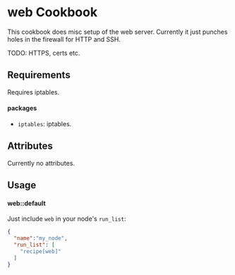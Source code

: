web Cookbook
============

This cookbook does misc setup of the web server. Currently it just punches holes in the firewall for HTTP and SSH.

TODO: HTTPS, certs etc.

Requirements
------------

Requires iptables.

#### packages
- `iptables`: iptables.

Attributes
----------

Currently no attributes.

Usage
-----
#### web::default

Just include `web` in your node's `run_list`:

```json
{
  "name":"my_node",
  "run_list": [
    "recipe[web]"
  ]
}
```

